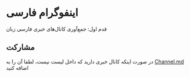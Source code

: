 # اینفوگرام فارسی

قدم اول: جمع‌آوری کانال‌های خبری فارسی زبان

## مشارکت
در صورت اینکه کانال خبری دارید که داخل لیست نیست، لطفا آن را به [Channel.md](/Channel.md) اضافه کنید